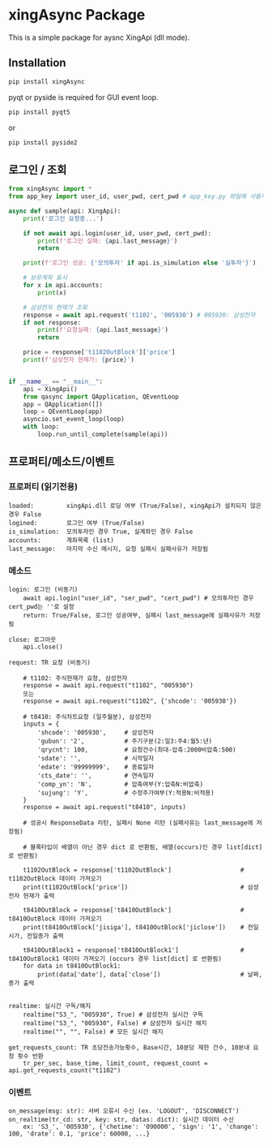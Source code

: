 ﻿# xingAsync Package

This is a simple package for aysnc XingApi (dll mode).

## Installation

```bash
pip install xingAsync
```
pyqt or pyside is required for GUI event loop.
```bash
pip install pyqt5
```
or
```bash
pip install pyside2
```

## 로그인 / 조회
```python
from xingAsync import *
from app_key import user_id, user_pwd, cert_pwd # app_key.py 파일에 사용자 ID, 비번, 공증 비번을 저장해두고 import

async def sample(api: XingApi):
    print('로그인 요청중...')

    if not await api.login(user_id, user_pwd, cert_pwd):
        print(f'로그인 실패: {api.last_message}')
        return

    print(f'로그인 성공: {'모의투자' if api.is_simulation else '실투자'}')

    # 보유계좌 표시
    for x in api.accounts:
        print(x)

    # 삼성전자 현재가 조회
    response = await api.request('t1102', '005930') # 005930: 삼성전자
    if not response:
        print(f'요청실패: {api.last_message}')
        return

    price = response['t1102OutBlock']['price']
    print(f'삼성전자 현재가: {price}')


if __name__ == "__main__":
    api = XingApi()
    from qasync import QApplication, QEventLoop
    app = QApplication([])
    loop = QEventLoop(app)
    asyncio.set_event_loop(loop)
    with loop:
        loop.run_until_complete(sample(api))

```


## 프로퍼티/메소드/이벤트

### 프로퍼티 (읽기전용)
    loaded:         xingApi.dll 로딩 여부 (True/False), xingApi가 설치되지 않은 경우 False
    logined:        로그인 여부 (True/False)
    is_simulation:  모의투자인 경우 True, 실계좌인 경우 False
    accounts:       계좌목록 (list)
    last_message:   마지막 수신 메시지, 요청 실패시 실패사유가 저장됨


### 메소드
    login: 로그인 (비동기)
        await api.login("user_id", "ser_pwd", "cert_pwd") # 모의투자인 경우 cert_pwd는 ''로 설정
        return: True/False, 로그인 성공여부, 실패시 last_message에 실패사유가 저장됨

    close: 로그아웃
        api.close()

    request: TR 요청 (비동기)

        # t1102: 주식현재가 요청, 삼성전자 
        response = await api.request("t1102", "005930")
        또는
        response = await api.request("t1102", {'shcode': '005930'})

        # t8410: 주식차트요청 (일주월분), 삼성전자
        inputs = {
            'shcode': '005930',     # 삼성전자
            'gubun': '2',           # 주기구분(2:일3:주4:월5:년)
            'qrycnt': 100,          # 요청건수(최대-압축:2000비압축:500)
            'sdate': '',            # 시작일자
            'edate': '99999999',    # 종료일자
            'cts_date': '',         # 연속일자
            'comp_yn': 'N',         # 압축여부(Y:압축N:비압축)
            'sujung': 'Y',          # 수정주가여부(Y:적용N:비적용)
        }
        response = await api.request("t8410", inputs)

        # 성공시 ResponseData 리턴, 실패시 None 리턴 (실패사유는 last_message에 저장됨)

        # 블록타입이 배열이 아닌 경우 dict 로 반환됨, 배열(occurs)인 경우 list[dict] 로 반환됨)

        t1102OutBlock = response['t1102OutBlock']                   # t1102OutBlock 데이터 가져오기
        print(t1102OutBlock['price'])                               # 삼성전자 현재가 출력

        t8410OutBlock = response['t8410OutBlock']                   # t8410OutBlock 데이터 가져오기
        print(t8410OutBlock['jisiga'], t8410OutBlock['jiclose'])    # 전일시가, 전일종가 출력

        t8410OutBlock1 = response['t8410OutBlock1']                 # t8410OutBlock1 데이터 가져오기 (occurs 경우 list[dict] 로 반환됨)
        for data in t8410OutBlock1:
            print(data['date'], data['close'])                      # 날짜, 종가 출력


    realtime: 실시간 구독/해지
        realtime("S3_", "005930", True) # 삼성전자 실시간 구독
        realtime("S3_", "005930", False) # 삼성전자 실시간 해지
        realtime("", "", False) # 모든 실시간 해지

    get_requests_count: TR 초당전송가능횟수, Base시간, 10분당 제한 건수, 10분내 요청 횟수 반환
        tr_per_sec, base_time, limit_count, request_count = api.get_requests_count("t1102")


### 이벤트
    on_message(msg: str): 서버 오류시 수신 (ex. 'LOGOUT', 'DISCONNECT')
    on_realtime(tr_cd: str, key: str, datas: dict): 실시간 데이터 수신
        ex: 'S3_', '005930', {'chetime': '090000', 'sign': '1', 'change': 100, 'drate': 0.1, 'price': 60000, ...}


